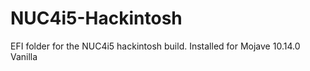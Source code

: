 # NUC4i5-Hackintosh
EFI folder for the NUC4i5 hackintosh build. Installed for Mojave 10.14.0 Vanilla
